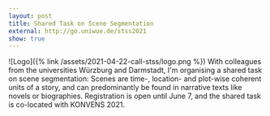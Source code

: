 ```yaml
---
layout: post
title: Shared Task on Scene Segmentation
external: http://go.uniwue.de/stss2021
show: true
---
```



![Logo]({% link /assets/2021-04-22-call-stss/logo.png %}) With colleagues from the universities Würzburg and Darmstadt, I'm organising a shared task on scene segmentation: Scenes are time-, location- and plot-wise coherent units of a story, and can predominantly be found in narrative texts like novels or biographies. Registration is open until June 7, and the shared task is co-located with KONVENS 2021.
